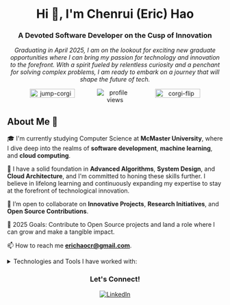<div>
  <h1 align="center">Hi 👋, I'm Chenrui (Eric) Hao</h1>
  <h3 align="center">A Devoted Software Developer on the Cusp of Innovation</h3>
</div>

<p align="center">
  <em>
    Graduating in April 2025, I am on the lookout for exciting new graduate opportunities where I can bring my passion for technology and innovation to the forefront. With a spirit fueled by relentless curiosity and a penchant for solving complex problems, I am ready to embark on a journey that will shape the future of tech.
  </em>
</p>

<div align="center" style="display: flex; justify-content: space-between; clear: both;">
  <img src="https://github.com/Ericc-Hao/Ericc-Hao/assets/80863968/438320d4-4eb8-4c3c-8927-4238dd621676" alt="jump-corgi" style="width: 50%;">
  <img src="https://komarev.com/ghpvc/?username=Ericc-Hao&label=Profile%20views&color=0e75b6&style=flat" alt="profile views">
  <img src="https://github.com/Ericc-Hao/Ericc-Hao/assets/80863968/457618a3-c63f-4619-afab-0a4129f045ec" alt="corgi-flip" style="width: 50%;">
</div>


## About Me 🚀

🎓 I'm currently studying Computer Science at **McMaster University**, where I dive deep into the realms of <strong>software development</strong>, <strong>machine learning</strong>, and <strong>cloud computing</strong>.

🧠 I have a solid foundation in **Advanced Algorithms**, **System Design**, and **Cloud Architecture**, and I'm committed to honing these skills further. I believe in lifelong learning and continuously expanding my expertise to stay at the forefront of technological innovation.

🤝 I’m open to collaborate on **Innovative Projects**, **Research Initiatives**, and **Open Source Contributions**.

🥅 2025 Goals: Contribute to Open Source projects and land a role where I can grow and make a tangible impact.

📫 How to reach me **erichaocr@gmail.com**.

<details>
  <summary>Technologies and Tools I have worked with:</summary>
  <p align="center">
    <div> <strong> Backend Technologies </strong> </div>
    <img src="https://img.shields.io/badge/Ruby_on_Rails-CC0000?style=for-the-badge&logo=ruby-on-rails&logoColor=white" alt="Ruby on Rails">
    <img src="https://img.shields.io/badge/Python-3776AB?style=for-the-badge&logo=python&logoColor=white" alt="Python">
    <img src="https://img.shields.io/badge/Java-007396?style=for-the-badge&logo=java&logoColor=white" alt="Java">
    <div> <strong> Frontend Technologies </strong> </div>
    <img src="https://img.shields.io/badge/JavaScript-F7DF1E?style=for-the-badge&logo=javascript&logoColor=black" alt="JavaScript">
    <img src="https://img.shields.io/badge/React-61DAFB?style=for-the-badge&logo=react&logoColor=black" alt="React">
    <img src="https://img.shields.io/badge/Angular-DD0031?style=for-the-badge&logo=angular&logoColor=white" alt="Angular">
    <img src="https://img.shields.io/badge/Vue.js-4FC08D?style=for-the-badge&logo=vue.js&logoColor=white" alt="Vue.js">
    <div> <strong> Cloud Platforms  </strong> </div>
    <img src="https://img.shields.io/badge/AWS-232F3E?style=for-the-badge&logo=amazon-aws&logoColor=white" alt="AWS">
    <img src="https://img.shields.io/badge/IBM_Cloud-052FAD?style=for-the-badge&logo=ibm&logoColor=white" alt="IBM Cloud">
    <div> <strong> Containers and Orchestration  </strong> </div>
    <img src="https://img.shields.io/badge/Kubernetes-326CE5?style=for-the-badge&logo=kubernetes&logoColor=white" alt="Kubernetes">
    <img src="https://img.shields.io/badge/Docker-2496ED?style=for-the-badge&logo=docker&logoColor=white" alt="Docker">
  </p>
</details>

<h3 align="center">Let's Connect!</h3>
<p align="center">
  <a href="[https://www.linkedin.com/in/chenruihao/]"><img src="https://img.shields.io/badge/LinkedIn-0077B5?style=for-the-badge&logo=linkedin&logoColor=white" alt="LinkedIn"></a>
</p>
